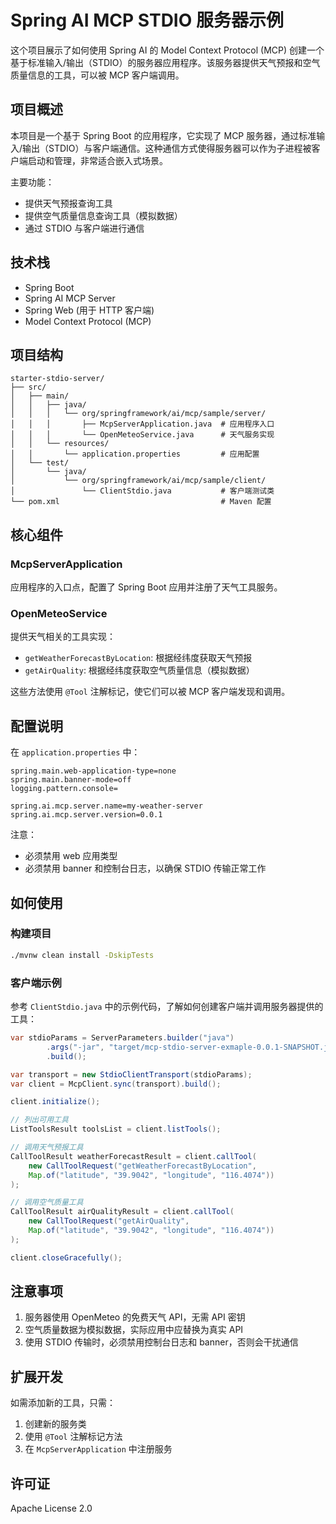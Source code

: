 # Spring AI MCP STDIO 服务器示例

这个项目展示了如何使用 Spring AI 的 Model Context Protocol (MCP) 创建一个基于标准输入/输出（STDIO）的服务器应用程序。该服务器提供天气预报和空气质量信息的工具，可以被 MCP 客户端调用。

## 项目概述

本项目是一个基于 Spring Boot 的应用程序，它实现了 MCP 服务器，通过标准输入/输出（STDIO）与客户端通信。这种通信方式使得服务器可以作为子进程被客户端启动和管理，非常适合嵌入式场景。

主要功能：
- 提供天气预报查询工具
- 提供空气质量信息查询工具（模拟数据）
- 通过 STDIO 与客户端进行通信

## 技术栈

- Spring Boot
- Spring AI MCP Server
- Spring Web (用于 HTTP 客户端)
- Model Context Protocol (MCP)

## 项目结构

```
starter-stdio-server/
├── src/
│   ├── main/
│   │   ├── java/
│   │   │   └── org/springframework/ai/mcp/sample/server/
│   │   │       ├── McpServerApplication.java  # 应用程序入口
│   │   │       └── OpenMeteoService.java      # 天气服务实现
│   │   └── resources/
│   │       └── application.properties         # 应用配置
│   └── test/
│       └── java/
│           └── org/springframework/ai/mcp/sample/client/
│               └── ClientStdio.java           # 客户端测试类
└── pom.xml                                    # Maven 配置
```

## 核心组件

### McpServerApplication

应用程序的入口点，配置了 Spring Boot 应用并注册了天气工具服务。

### OpenMeteoService

提供天气相关的工具实现：
- `getWeatherForecastByLocation`: 根据经纬度获取天气预报
- `getAirQuality`: 根据经纬度获取空气质量信息（模拟数据）

这些方法使用 `@Tool` 注解标记，使它们可以被 MCP 客户端发现和调用。

## 配置说明

在 `application.properties` 中：

```properties
spring.main.web-application-type=none
spring.main.banner-mode=off
logging.pattern.console=

spring.ai.mcp.server.name=my-weather-server
spring.ai.mcp.server.version=0.0.1
```

注意：
- 必须禁用 web 应用类型
- 必须禁用 banner 和控制台日志，以确保 STDIO 传输正常工作

## 如何使用

### 构建项目

```bash
./mvnw clean install -DskipTests
```

### 客户端示例

参考 `ClientStdio.java` 中的示例代码，了解如何创建客户端并调用服务器提供的工具：

```java
var stdioParams = ServerParameters.builder("java")
        .args("-jar", "target/mcp-stdio-server-exmaple-0.0.1-SNAPSHOT.jar")
        .build();

var transport = new StdioClientTransport(stdioParams);
var client = McpClient.sync(transport).build();

client.initialize();

// 列出可用工具
ListToolsResult toolsList = client.listTools();

// 调用天气预报工具
CallToolResult weatherForecastResult = client.callTool(
    new CallToolRequest("getWeatherForecastByLocation", 
    Map.of("latitude", "39.9042", "longitude", "116.4074"))
);

// 调用空气质量工具
CallToolResult airQualityResult = client.callTool(
    new CallToolRequest("getAirQuality", 
    Map.of("latitude", "39.9042", "longitude", "116.4074"))
);

client.closeGracefully();
```

## 注意事项

1. 服务器使用 OpenMeteo 的免费天气 API，无需 API 密钥
2. 空气质量数据为模拟数据，实际应用中应替换为真实 API
3. 使用 STDIO 传输时，必须禁用控制台日志和 banner，否则会干扰通信

## 扩展开发

如需添加新的工具，只需：
1. 创建新的服务类
2. 使用 `@Tool` 注解标记方法
3. 在 `McpServerApplication` 中注册服务

## 许可证

Apache License 2.0 
